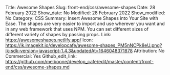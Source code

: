 Title: Awesome Shapes
Slug: front-end/css/awesome-shapes
Date: 28 February 2022
Show_date: No
Modified: 28 February 2022
Show_modified: No
Category: CSS
Summary: Insert Awesome Shapes into Your Site with Ease. The shapes are very easier to import and use wherever you want and in any web framework that uses NPM. You can set different sizes of different variety of shapes by passing props.
Link: https://awesomeshapes.netlify.app/
Icon: https://ik.imagekit.io/developcafe/awesome-shapes_PM5nNCPk8eU.png?ik-sdk-version=javascript-1.4.3&updatedAt=1646048371878
Attribution: No
Commercial: Yes
Github_edit_link: https://github.com/melboone/develop_cafe/edit/master/content/front-end/css/awesome-shapes.md